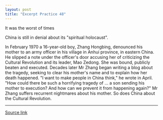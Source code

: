 ```yaml
---
layout: post
title: "Excerpt Practice 48"
---
```


It was the worst of times

China is still in denial about its "spiritual holocaust".

In February 1970 a 16-year-old boy, Zhang Hongbing, denounced his mother to an army officer in his village in Anhui province, in eastern China. He slipped a note under the officer's door accusing her of criticizing the Cultural Revolution and its leader, Mao Zedong. She was bound, publicly beaten and executed. Decades later Mr Zhang began writing a blog about the tragedy, seeking to clear his mother's name and to explain how her death happened. "I want to make people in China think," he wrote in April. "How could there be such a horrifying tragedy of ... a son sending his mother to execution? And how can we prevent it from happening again?" Mr Zhang suffers recurrent nightmares about his mother. So does China about the Cultural Revolution.


*************************************************************************************

[Source link][link]

[link]: http://www.economist.com/news/china/21698701-china-still-denial-about-its-spiritual-holocaust-it-was-worst-times

